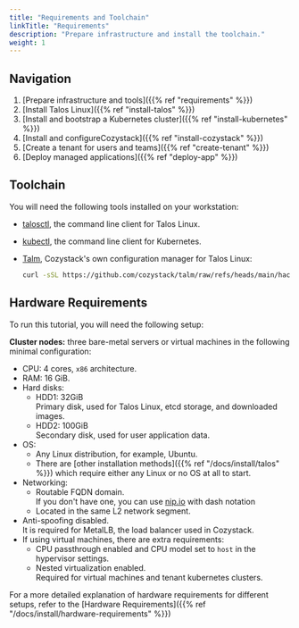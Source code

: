 ```yaml
---
title: "Requirements and Toolchain"
linkTitle: "Requirements"
description: "Prepare infrastructure and install the toolchain."
weight: 1
---
```


## Navigation

1.  [Prepare infrastructure and tools]({{% ref "requirements" %}})
2.  [Install Talos Linux]({{% ref "install-talos" %}})
3.  [Install and bootstrap a Kubernetes cluster]({{% ref "install-kubernetes" %}})
4.  [Install and configureCozystack]({{% ref "install-cozystack" %}})
5.  [Create a tenant for users and teams]({{% ref "create-tenant" %}})
6.  [Deploy managed applications]({{% ref "deploy-app" %}})

## Toolchain

You will need the following tools installed on your workstation:

-   [talosctl](https://www.talos.dev/v1.10/talos-guides/install/talosctl/), the command line client for Talos Linux.
-   [kubectl](https://kubernetes.io/docs/tasks/tools/#kubectl), the command line client for Kubernetes.
-   [Talm](https://github.com/cozystack/talm?tab=readme-ov-file#installation), Cozystack's own configuration manager for Talos Linux:<br>
    
    ```bash
    curl -sSL https://github.com/cozystack/talm/raw/refs/heads/main/hack/install.sh | sh -s
    ```

## Hardware Requirements

To run this tutorial, you will need the following setup:

**Cluster nodes:** three bare-metal servers or virtual machines in the following minimal configuration:

-   CPU: 4 cores, `x86` architecture.
-   RAM: 16 GiB.
-   Hard disks:
    -   HDD1: 32GiB<br>Primary disk, used for Talos Linux, etcd storage, and downloaded images.
    -   HDD2: 100GiB<br>Secondary disk, used for user application data.
-   OS:
    -   Any Linux distribution, for example, Ubuntu.<br>
    -   There are [other installation methods]({{% ref "/docs/install/talos" %}}) which require either any Linux or no OS at all to start. 
-   Networking:
    -   Routable FQDN domain.<br>If you don't have one, you can use [nip.io](https://nip.io/) with dash notation
    -   Located in the same L2 network segment.
-   Anti-spoofing disabled.<br>
    It is required for MetalLB, the load balancer used in Cozystack.
-   If using virtual machines, there are extra requirements:
    -   CPU passthrough enabled and CPU model set to `host` in the hypervisor settings.
    -   Nested virtualization enabled.<br>
        Required for virtual machines and tenant kubernetes clusters.

For a more detailed explanation of hardware requirements for different setups, refer to the [Hardware Requirements]({{% ref "/docs/install/hardware-requirements" %}})
    
